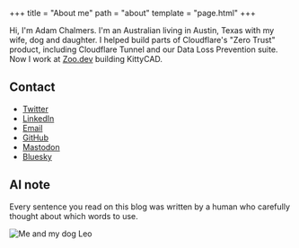 +++
title = "About me"
path = "about"
template = "page.html"
+++

Hi, I'm Adam Chalmers. I'm an Australian living in Austin, Texas with my wife, dog and daughter. I helped
build parts of Cloudflare's "Zero Trust" product, including Cloudflare Tunnel and our Data Loss Prevention
suite. Now I work at [Zoo.dev](https://zoo.dev) building KittyCAD.

## Contact

 - [Twitter](https://twitter.com/adam_chal)
 - [LinkedIn](https://www.linkedin.com/in/adam-chalmers-8457672b/) 
 - [Email](mailto:hello@adamchalmers.com)
 - [GitHub](https://github.com/adamchalmers)
 - [Mastodon](https://hachyderm.io/web/@adam_chal)
 - [Bluesky](https://bsky.app/profile/adamchalmers.com)

 ## AI note

 Every sentence you read on this blog was written by a human who carefully thought about which words to use.

![Me and my dog Leo](/about/me_and_leo.jpg)
